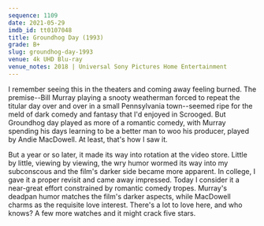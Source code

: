 ```yaml
---
sequence: 1109
date: 2021-05-29
imdb_id: tt0107048
title: Groundhog Day (1993)
grade: B+
slug: groundhog-day-1993
venue: 4k UHD Blu-ray
venue_notes: 2018 | Universal Sony Pictures Home Entertainment 
---
```


I remember seeing this in the theaters and coming away feeling burned. The premise--Bill Murray playing a snooty weatherman forced to repeat the titular day over and over in a small Pennsylvania town--seemed ripe for the meld of dark comedy and fantasy that I'd enjoyed in Scrooged. But Groundhog day played as more of a romantic comedy, with Murray spending his days learning to be a better man to woo his producer, played by Andie MacDowell. At least, that's how I saw it.

<!-- end -->

But a year or so later, it made its way into rotation at the video store. Little by little, viewing by viewing, the wry humor wormed its way into my subconscous and the film's darker side became more apparent. In college, I gave it a proper revisit and came away impressed. Today I consider it a near-great effort constrained by romantic comedy tropes. Murray's deadpan humor matches the film's darker aspects, while MacDowell charms as the requisite love interest. There's a lot to love here, and who knows? A few more watches and it might crack five stars.
